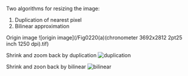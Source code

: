 Two algorithms for resizing the image:
  1. Duplication of nearest pixel
  2. Bilinear approximation

Origin image
![origin image](/Fig0220(a)(chronometer 3692x2812  2pt25 inch 1250 dpi).tif)

Shrink and zoom back by duplication
![duplication](/zoom_nearest.tif)

Shrink and zoon back by bilinear
![bilinear](/zoom_bilinear.tif)
